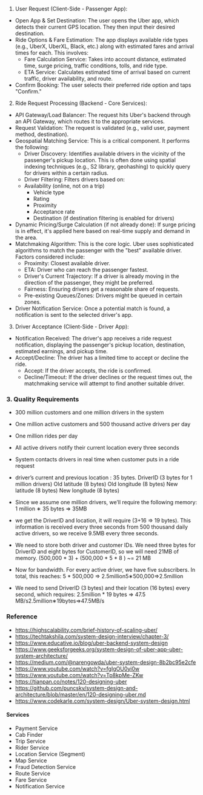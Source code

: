 1. User Request (Client-Side - Passenger App):
* Open App & Set Destination: The user opens the Uber app, which detects their current GPS location. They then input their desired destination.
* Ride Options & Fare Estimation: The app displays available ride types (e.g., UberX, UberXL, Black, etc.) along with estimated fares and arrival times for each. This involves:
    * Fare Calculation Service: Takes into account distance, estimated time, surge pricing, traffic conditions, tolls, and ride type.
    * ETA Service: Calculates estimated time of arrival based on current traffic, driver availability, and route.
* Confirm Booking: The user selects their preferred ride option and taps "Confirm."

2. Ride Request Processing (Backend - Core Services):
* API Gateway/Load Balancer: The request hits Uber's backend through an API Gateway, which routes it to the appropriate services.
* Request Validation: The request is validated (e.g., valid user, payment method, destination).
* Geospatial Matching Service: This is a critical component. It performs the following:
    * Driver Discovery: Identifies available drivers in the vicinity of the passenger's pickup location. This is often done using spatial indexing techniques (e.g., S2 library, geohashing) to quickly query for drivers within a certain radius.
    * Driver Filtering: Filters drivers based on:
    * Availability (online, not on a trip)
        * Vehicle type
        * Rating
        * Proximity
        * Acceptance rate
        * Destination (if destination filtering is enabled for drivers)
* Dynamic Pricing/Surge Calculation (if not already done): If surge pricing is in effect, it's applied here based on real-time supply and demand in the area.
* Matchmaking Algorithm: This is the core logic. Uber uses sophisticated algorithms to match the passenger with the "best" available driver. Factors considered include:
    * Proximity: Closest available driver.
    * ETA: Driver who can reach the passenger fastest.
    * Driver's Current Trajectory: If a driver is already moving in the direction of the passenger, they might be preferred.
    * Fairness: Ensuring drivers get a reasonable share of requests.
    * Pre-existing Queues/Zones: Drivers might be queued in certain zones.
* Driver Notification Service: Once a potential match is found, a notification is sent to the selected driver's app.
  
3. Driver Acceptance (Client-Side - Driver App):
* Notification Received: The driver's app receives a ride request notification, displaying the passenger's pickup location, destination, estimated earnings, and pickup time.
* Accept/Decline: The driver has a limited time to accept or decline the ride.
    * Accept: If the driver accepts, the ride is confirmed.
    * Decline/Timeout: If the driver declines or the request times out, the matchmaking service will attempt to find another suitable driver.

### 3. Quality Requirements
- 300 million customers and one million drivers in the system
- One million active customers and 500 thousand active drivers per day
- One million rides per day
- All active drivers notify their current location every three seconds
- System contacts drivers in real time when customer puts in a ride request
- driver’s current and previous location :  35 bytes.
DriverID (3 bytes for 1 million drivers)
Old latitude (8 bytes)
Old longitude (8 bytes)
New latitude (8 bytes)
New longitude (8 bytes)
- Since we assume one million drivers, we’ll require the following memory:
 1 million ∗ 35 bytes => 35MB
- we get the DriverID and location, it will require (3+16 => 19 bytes). This information is received every three seconds from 500 thousand daily active drivers, so we receive 9.5MB every three seconds.
- We need to store both driver and customer IDs. We need three bytes for DriverID and eight bytes for CustomerID, so we will need 21MB of memory.
(500,000 * 3) + (500,000 * 5 * 8 ) ~= 21 MB

- Now for bandwidth. For every active driver, we have five subscribers. In total, this reaches:
5 * 500,000 => 2.5million5∗500,000=>2.5million

- We need to send DriverID (3 bytes) and their location (16 bytes) every second, which requires:
2.5million * 19 bytes => 47.5 MB/s2.5million∗19bytes=>47.5MB/s


### Reference
- https://highscalability.com/brief-history-of-scaling-uber/
- https://techtakshila.com/system-design-interview/chapter-3/
- https://www.educative.io/blog/uber-backend-system-design
- https://www.geeksforgeeks.org/system-design-of-uber-app-uber-system-architecture/
- https://medium.com/@narengowda/uber-system-design-8b2bc95e2cfe
- https://www.youtube.com/watch?v=fgIgOU0yi0w
- https://www.youtube.com/watch?v=Tp8kpMe-ZKw
- https://tianpan.co/notes/120-designing-uber
- https://github.com/puncsky/system-design-and-architecture/blob/master/en/120-designing-uber.md
- https://www.codekarle.com/system-design/Uber-system-design.html


#### Services

- Payment Service
- Cab Finder
- Trip Service
- Rider Service
- Location Service (Segment)
- Map Service  
- Fraud Detection Service
- Route Service
- Fare Service
- Notification Service
